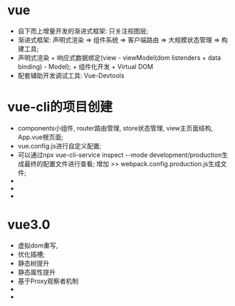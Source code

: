# vue 
* 自下而上增量开发的渐进式框架: 只关注视图层;
* 渐进式框架: 声明式渲染 => 组件系统 => 客户端路由 => 大规模状态管理 => 构建工具;
* 声明式渲染 + 响应式数据绑定(view - viewModel(dom listenders + data binding) - Model); + 组件化开发 + Virtual DOM
* 配套辅助开发调试工具: Vue-Devtools

# vue-cli的项目创建
* components小组件, router路由管理, store状态管理, view主页面结构, App.vue根页面;
* vue.config.js进行自定义配置;
* 可以通过npx vue-cli-service inspect --mode development/production生成最终的配置文件进行查看; 增加 >> webpack.config.production.js生成文件;
* 
* 
* 

# vue3.0
* 虚拟dom重写,
* 优化插槽;
* 静态树提升
* 静态属性提升
* 基于Proxy观察者机制
* 
* 













